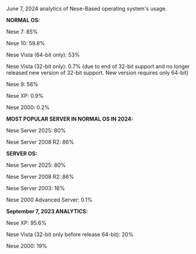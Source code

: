 June 7, 2024 analytics of Nese-Based operating system's usage. 

**NORMAL OS:**

Nese 7: 85%

Nese 10: 59.8%

Nese Vista (64-bit only): 53%

Nese Vista (32-bit only): 0.7% (due to end of 32-bit support and no longer released new version of 32-bit support. New version requires only 64-bit)

Nese 9: 56%

Nese XP: 0.9%

Nese 2000: 0.2%

**MOST POPULAR SERVER IN NORMAL OS IN 2024:**

Nese Server 2025: 80%

Nese Server 2008 R2: 86%

**SERVER OS:**

Nese Server 2025: 80%

Nese Server 2008 R2: 86%

Nese Server 2003: 16%

Nese 2000 Advanced Server: 0.1%

**September 7, 2023 ANALYTICS:**

Nese XP: 95.6%

Nese Vista (32-bit only before release 64-bit): 20%

Nese 2000: 19%
